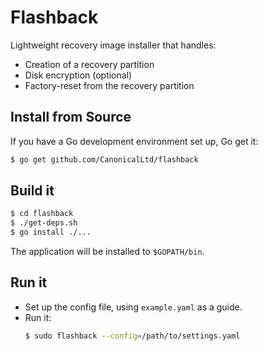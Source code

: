 # Flashback

Lightweight recovery image installer that handles:

 - Creation of a recovery partition
 - Disk encryption (optional)
 - Factory-reset from the recovery partition

## Install from Source
If you have a Go development environment set up, Go get it:

  ```bash
  $ go get github.com/CanonicalLtd/flashback
  ```

## Build it
```bash
$ cd flashback
$ ./get-deps.sh
$ go install ./...
```
The application will be installed to `$GOPATH/bin`.

## Run it
- Set up the config file, using ```example.yaml``` as a guide.
- Run it:
  ```bash
  $ sudo flashback --config=/path/to/settings.yaml
  ```
